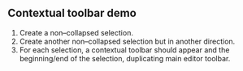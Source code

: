 ## Contextual toolbar demo

1. Create a non–collapsed selection.
2. Create another non–collapsed selection but in another direction.
3. For each selection, a contextual toolbar should appear and the beginning/end of the selection, duplicating main editor toolbar.
